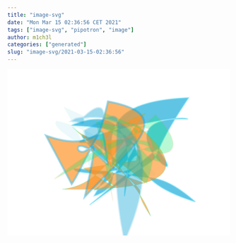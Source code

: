 ```yaml
---
title: "image-svg"
date: "Mon Mar 15 02:36:56 CET 2021"
tags: ["image-svg", "pipotron", "image"]
author: m1ch3l
categories: ["generated"]
slug: "image-svg/2021-03-15-02:36:56"
---
```


![](image.svg)

